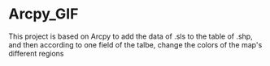 Arcpy_GIF
=========
This project is based on Arcpy to add the data of .sls to the table of .shp, and then according to one field of the talbe, change the colors of the map's different regions
